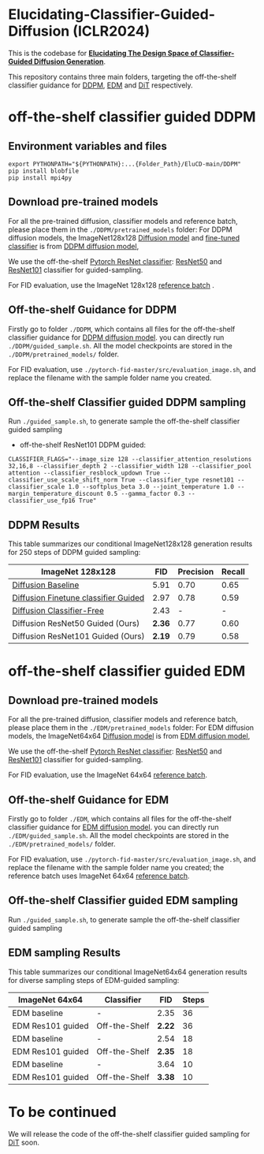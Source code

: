 # Elucidating-Classifier-Guided-Diffusion (ICLR2024)

This is the codebase for [**Elucidating The Design Space of Classifier-Guided Diffusion Generation**](https://arxiv.org/abs/2310.11311). 

This repository contains three main folders, targeting the off-the-shelf classifier guidance for [DDPM](https://github.com/openai/guided-diffusion), [EDM](https://github.com/NVlabs/edm) and [DiT](https://github.com/facebookresearch/DiT) respectively.   

# off-the-shelf classifier guided DDPM 
## Environment variables and files

```
export PYTHONPATH="${PYTHONPATH}:...{Folder_Path}/EluCD-main/DDPM"
pip install blobfile
pip install mpi4py
```

## Download pre-trained models
For all the pre-trained diffusion, classifier models and reference batch, please place them in the `./DDPM/pretrained_models` folder:
For DDPM diffusion models, the ImageNet128x128 [Diffusion model](https://openaipublic.blob.core.windows.net/diffusion/jul-2021/128x128_diffusion.pt) and [fine-tuned classifier](https://openaipublic.blob.core.windows.net/diffusion/jul-2021/128x128_classifier.pt) is from [DDPM diffusion model](https://github.com/openai/guided-diffusion), 

We use the off-the-shelf [Pytorch ResNet classifier](https://pytorch.org/vision/main/models/resnet.html): [ResNet50](https://download.pytorch.org/models/resnet50-11ad3fa6.pth) and [ResNet101](https://download.pytorch.org/models/resnet101-cd907fc2.pth) classifier for guided-sampling. 

For FID evaluation, use the ImageNet 128x128 [reference batch](https://openaipublic.blob.core.windows.net/diffusion/jul-2021/ref_batches/imagenet/128/VIRTUAL_imagenet128_labeled.npz) .

## Off-the-shelf Guidance for DDPM 

Firstly go to folder `./DDPM`, which contains all files for the off-the-shelf classifier guidance for [DDPM diffusion model](https://github.com/openai/guided-diffusion). 
you can directly run `./DDPM/guided_sample.sh`.
All the model checkpoints are stored in the `./DDPM/pretrained_models/` folder.

For FID evaluation, use `./pytorch-fid-master/src/evaluation_image.sh`, and replace the filename with the sample folder name you created. 

## Off-the-shelf Classifier guided DDPM sampling

Run `./guided_sample.sh`, to generate sample the off-the-shelf classifier guided sampling

 * off-the-shelf ResNet101 DDPM guided:

```
CLASSIFIER_FLAGS="--image_size 128 --classifier_attention_resolutions 32,16,8 --classifier_depth 2 --classifier_width 128 --classifier_pool attention --classifier_resblock_updown True --classifier_use_scale_shift_norm True --classifier_type resnet101 --classifier_scale 1.0 --softplus_beta 3.0 --joint_temperature 1.0 --margin_temperature_discount 0.5 --gamma_factor 0.3 --classifier_use_fp16 True"
```

## DDPM Results

This table summarizes our conditional ImageNet128x128 generation results for 250 steps of DDPM guided sampling:

| ImageNet 128x128          | FID  | Precision | Recall |
|------------------|------|-----------|--------|
| [Diffusion Baseline](https://arxiv.org/abs/2105.05233)   | 5.91 | 0.70      | 0.65   |
| [Diffusion Finetune classifier Guided](https://arxiv.org/abs/2105.05233) | 2.97 | 0.78      | 0.59   |
| [Diffusion Classifier-Free](https://arxiv.org/pdf/2207.12598.pdf)  | 2.43 | -      | -   |
| Diffusion ResNet50 Guided (Ours) | **2.36** | 0.77      | 0.60   |
| Diffusion ResNet101 Guided (Ours) | **2.19** | 0.79      | 0.58   |


# off-the-shelf classifier guided EDM 

## Download pre-trained models
For all the pre-trained diffusion, classifier models and reference batch, please place them in the `./EDM/pretrained_models` folder:
For EDM diffusion models, the ImageNet64x64 [Diffusion model](https://nvlabs-fi-cdn.nvidia.com/edm/pretrained/edm-imagenet-64x64-cond-adm.pkl) is from [EDM diffusion model](https://github.com/NVlabs/edm), 

We use the off-the-shelf [Pytorch ResNet classifier](https://pytorch.org/vision/main/models/resnet.html): [ResNet50](https://download.pytorch.org/models/resnet50-11ad3fa6.pth) and [ResNet101](https://download.pytorch.org/models/resnet101-cd907fc2.pth) classifier for guided-sampling. 

For FID evaluation, use the ImageNet 64x64 [reference batch](https://nvlabs-fi-cdn.nvidia.com/edm/fid-refs/imagenet-64x64.npz).

## Off-the-shelf Guidance for EDM 

Firstly go to folder `./EDM`, which contains all files for the off-the-shelf classifier guidance for [EDM diffusion model](https://github.com/NVlabs/edm). 
you can directly run `./EDM/guided_sample.sh`.
All the model checkpoints are stored in the `./EDM/pretrained_models/` folder.

For FID evaluation, use `./pytorch-fid-master/src/evaluation_image.sh`, and replace the filename with the sample folder name you created; the reference batch uses ImageNet 64x64 [reference batch](https://nvlabs-fi-cdn.nvidia.com/edm/fid-refs/imagenet-64x64.npz). 

## Off-the-shelf Classifier guided EDM sampling

Run `./guided_sample.sh`, to generate sample the off-the-shelf classifier guided sampling

## EDM sampling Results

This table summarizes our conditional ImageNet64x64 generation results for diverse sampling steps of EDM-guided sampling:

| ImageNet 64x64          | Classifier  | FID | Steps |
|------------------|------|-----------|--------|
| EDM baseline      | -             |  2.35     | 36  |
| EDM Res101 guided | Off-the-Shelf | **2.22** | 36   |
| EDM baseline      | -             | 2.54      | 18   |
| EDM Res101 guided | Off-the-Shelf | **2.35** | 18   |
| EDM baseline      | -             | 3.64      | 10   |
| EDM Res101 guided | Off-the-Shelf | **3.38** | 10   |


# To be continued

We will release the code of the off-the-shelf classifier guided sampling for [DiT](https://github.com/facebookresearch/DiT) soon.
